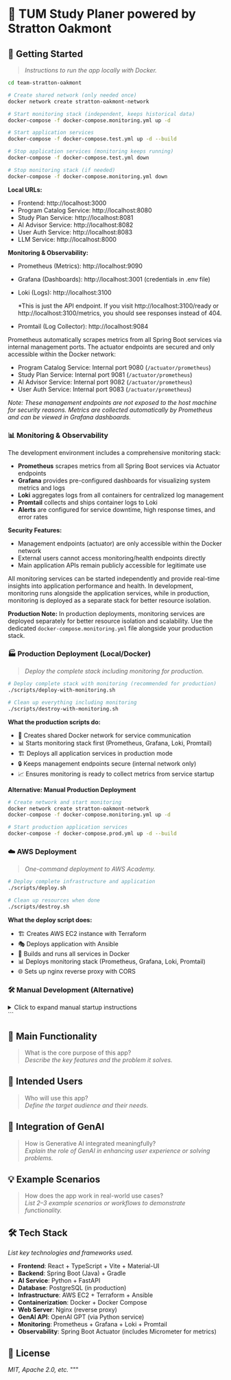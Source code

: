 # 📱 TUM Study Planer powered by Stratton Oakmont

## 🚀 Getting Started

> _Instructions to run the app locally with Docker._

```bash
cd team-stratton-oakmont

# Create shared network (only needed once)
docker network create stratton-oakmont-network

# Start monitoring stack (independent, keeps historical data)
docker-compose -f docker-compose.monitoring.yml up -d

# Start application services
docker-compose -f docker-compose.test.yml up -d --build

# Stop application services (monitoring keeps running)
docker-compose -f docker-compose.test.yml down

# Stop monitoring stack (if needed)
docker-compose -f docker-compose.monitoring.yml down
```

**Local URLs:**

- Frontend: http://localhost:3000
- Program Catalog Service: http://localhost:8080
- Study Plan Service: http://localhost:8081
- AI Advisor Service: http://localhost:8082
- User Auth Service: http://localhost:8083
- LLM Service: http://localhost:8000

**Monitoring & Observability:**

- Prometheus (Metrics): http://localhost:9090
- Grafana (Dashboards): http://localhost:3001 (credentials in .env file)
- Loki (Logs): http://localhost:3100

  \*This is just the API endpoint. If you visit http://localhost:3100/ready or http://localhost:3100/metrics, you should see responses instead of 404.

- Promtail (Log Collector): http://localhost:9084

Prometheus automatically scrapes metrics from all Spring Boot services via internal management ports. The actuator endpoints are secured and only accessible within the Docker network:

- Program Catalog Service: Internal port 9080 (`/actuator/prometheus`)
- Study Plan Service: Internal port 9081 (`/actuator/prometheus`)
- AI Advisor Service: Internal port 9082 (`/actuator/prometheus`)
- User Auth Service: Internal port 9083 (`/actuator/prometheus`)

_Note: These management endpoints are not exposed to the host machine for security reasons. Metrics are collected automatically by Prometheus and can be viewed in Grafana dashboards._

### 📊 Monitoring & Observability

The development environment includes a comprehensive monitoring stack:

- **Prometheus** scrapes metrics from all Spring Boot services via Actuator endpoints
- **Grafana** provides pre-configured dashboards for visualizing system metrics and logs
- **Loki** aggregates logs from all containers for centralized log management
- **Promtail** collects and ships container logs to Loki
- **Alerts** are configured for service downtime, high response times, and error rates

**Security Features:**

- Management endpoints (actuator) are only accessible within the Docker network
- External users cannot access monitoring/health endpoints directly
- Main application APIs remain publicly accessible for legitimate use

All monitoring services can be started independently and provide real-time insights into application performance and health. In development, monitoring runs alongside the application services, while in production, monitoring is deployed as a separate stack for better resource isolation.

**Production Note:** In production deployments, monitoring services are deployed separately for better resource isolation and scalability. Use the dedicated `docker-compose.monitoring.yml` file alongside your production stack.

### 🏭 Production Deployment (Local/Docker)

> _Deploy the complete stack including monitoring for production._

```bash
# Deploy complete stack with monitoring (recommended for production)
./scripts/deploy-with-monitoring.sh

# Clean up everything including monitoring
./scripts/destroy-with-monitoring.sh
```

**What the production scripts do:**

- 🔗 Creates shared Docker network for service communication
- 📊 Starts monitoring stack first (Prometheus, Grafana, Loki, Promtail)
- 🏗️ Deploys all application services in production mode
- 🔒 Keeps management endpoints secure (internal network only)
- 📈 Ensures monitoring is ready to collect metrics from service startup

**Alternative: Manual Production Deployment**

```bash
# Create network and start monitoring
docker network create stratton-oakmont-network
docker-compose -f docker-compose.monitoring.yml up -d

# Start production application services
docker-compose -f docker-compose.prod.yml up -d --build
```

### ☁️ AWS Deployment

> _One-command deployment to AWS Academy._

```bash
# Deploy complete infrastructure and application
./scripts/deploy.sh

# Clean up resources when done
./scripts/destroy.sh
```

**What the deploy script does:**

- 🏗️ Creates AWS EC2 instance with Terraform
- 🎭 Deploys application with Ansible
- 🐳 Builds and runs all services in Docker
- 📊 Deploys monitoring stack (Prometheus, Grafana, Loki, Promtail)
- 🌐 Sets up nginx reverse proxy with CORS

### 🛠️ Manual Development (Alternative)

<details>
<summary>Click to expand manual startup instructions</summary>

How to start the frontend:

```bash
# start frontend (localhost:3000)
cd client
npm install
npm run dev
```

How to start the server:

```bash
# start program-catalog-service (localhost:8080)
cd server
./gradlew :program-catalog-service:bootRun
```

New terminal window:

```bash
# start study-plan-service (localhost:8081)
cd server
./gradlew :study-plan-service:bootRun
```

New terminal window:

```bash
# start ai-advisor-service (localhost:8082)
cd server
./gradlew :ai-advisor-service:bootRun
```

New terminal window:

```bash
# start user-auth-service (localhost:8083)
cd server
./gradlew :user-auth-service:bootRun
```

New terminal window:

```bash
# start llm-service (localhost:8000)
cd llm-service
pip install -r requirements.txt
python app.py
```

</details>
```

## 🧩 Main Functionality

> What is the core purpose of this app?  
> _Describe the key features and the problem it solves._

## 🎯 Intended Users

> Who will use this app?  
> _Define the target audience and their needs._

## 🤖 Integration of GenAI

> How is Generative AI integrated meaningfully?  
> _Explain the role of GenAI in enhancing user experience or solving problems._

## 💡 Example Scenarios

> How does the app work in real-world use cases?  
> _List 2–3 example scenarios or workflows to demonstrate functionality._

## 🛠 Tech Stack

_List key technologies and frameworks used._

- **Frontend**: React + TypeScript + Vite + Material-UI
- **Backend**: Spring Boot (Java) + Gradle
- **AI Service**: Python + FastAPI
- **Database**: PostgreSQL (in production)
- **Infrastructure**: AWS EC2 + Terraform + Ansible
- **Containerization**: Docker + Docker Compose
- **Web Server**: Nginx (reverse proxy)
- **GenAI API**: OpenAI GPT (via Python service)
- **Monitoring**: Prometheus + Grafana + Loki + Promtail
- **Observability**: Spring Boot Actuator (includes Micrometer for metrics)

## 📄 License

_MIT, Apache 2.0, etc._
"""
